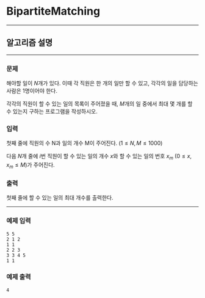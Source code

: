 # BipartiteMatching
---
## 알고리즘 설명

---
### 문제
해야할 일이 $N$개가 있다. 이때 각 직원은 한 개의 일만 할 수 있고, 각각의 일을 담당하는 사람은 1명이어야 한다.

각각의 직원이 할 수 있는 일의 목록이 주어졌을 때, $M$개의 일 중에서 최대 몇 개를 할 수 있는지 구하는 프로그램을 작성하시오.

### 입력
첫째 줄에 직원의 수 N과 일의 개수 M이 주어진다. $(1 \leq N,M \leq 1000)$

다음 $N$개 줄에 $i$번 직원이 할 수 있는 일의 개수 $x$와 할 수 있는 일의 번호 $x_m$ $(0 \leq x,x_m \leq M)$가 주어진다.

### 출력
첫째 줄에 할 수 있는 일의 최대 개수를 출력한다.

---
### 예제 입력
```
5 5
2 1 2
1 1
2 2 3
3 3 4 5
1 1
```

### 예제 출력
```
4
```